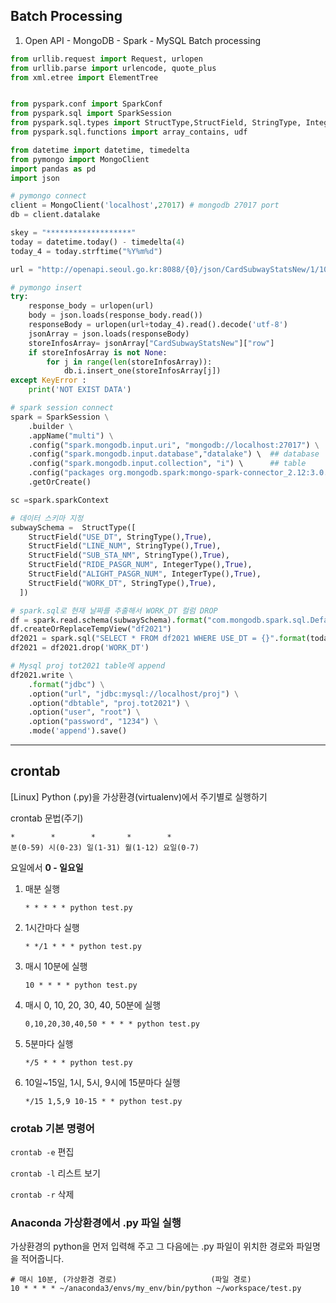 ## Batch Processing



1. Open API - MongoDB - Spark - MySQL Batch processing

```python
from urllib.request import Request, urlopen
from urllib.parse import urlencode, quote_plus
from xml.etree import ElementTree


from pyspark.conf import SparkConf
from pyspark.sql import SparkSession
from pyspark.sql.types import StructType,StructField, StringType, IntegerType
from pyspark.sql.functions import array_contains, udf

from datetime import datetime, timedelta
from pymongo import MongoClient
import pandas as pd
import json

# pymongo connect
client = MongoClient('localhost',27017) # mongodb 27017 port
db = client.datalake

skey = "*******************"
today = datetime.today() - timedelta(4)
today_4 = today.strftime("%Y%m%d")

url = "http://openapi.seoul.go.kr:8088/{0}/json/CardSubwayStatsNew/1/1000/".format(skey)

# pymongo insert
try:
    response_body = urlopen(url)
    body = json.loads(response_body.read())
    responseBody = urlopen(url+today_4).read().decode('utf-8')
    jsonArray = json.loads(responseBody)
    storeInfosArray= jsonArray["CardSubwayStatsNew"]["row"]
    if storeInfosArray is not None:
        for j in range(len(storeInfosArray)):
            db.i.insert_one(storeInfosArray[j])
except KeyError :
    print('NOT EXIST DATA')

# spark session connect
spark = SparkSession \
    .builder \
    .appName("multi") \
    .config("spark.mongodb.input.uri", "mongodb://localhost:27017") \
    .config("spark.mongodb.input.database","datalake") \  ## database
    .config("spark.mongodb.input.collection", "i") \	  ## table 
    .config("packages org.mongodb.spark:mongo-spark-connector_2.12:3.0.1") \
    .getOrCreate()

sc =spark.sparkContext

# 데이터 스키마 지정
subwaySchema =  StructType([
    StructField("USE_DT", StringType(),True),
    StructField("LINE_NUM", StringType(),True),
    StructField("SUB_STA_NM", StringType(),True),
    StructField("RIDE_PASGR_NUM", IntegerType(),True),
    StructField("ALIGHT_PASGR_NUM", IntegerType(),True),
    StructField("WORK_DT", StringType(),True),
  ])

# spark.sql로 현재 날짜를 추출해서 WORK_DT 컬럼 DROP
df = spark.read.schema(subwaySchema).format("com.mongodb.spark.sql.DefaultSource").load() 
df.createOrReplaceTempView("df2021")
df2021 = spark.sql("SELECT * FROM df2021 WHERE USE_DT = {}".format(today_4))
df2021 = df2021.drop('WORK_DT')

# Mysql proj tot2021 table에 append 
df2021.write \
    .format("jdbc") \
    .option("url", "jdbc:mysql://localhost/proj") \
    .option("dbtable", "proj.tot2021") \
    .option("user", "root") \
    .option("password", "1234") \
    .mode('append').save()
```





---





## crontab

[Linux] Python (.py)을 가상환경(virtualenv)에서 주기별로 실행하기



crontab 문법(주기)

```
*        *        *       *        *
분(0-59) 시(0-23) 일(1-31) 월(1-12) 요일(0-7)
```

요일에서 **0 - 일요일** 



1. 매분 실행

   ```
   * * * * * python test.py
   ```

2. 1시간마다 실행

   ```
   * */1 * * * python test.py
   ```

3. 매시 10분에 실행

   ```
   10 * * * * python test.py
   ```

4. 매시 0, 10, 20, 30, 40, 50분에 실행

   ```
   0,10,20,30,40,50 * * * * python test.py
   ```

5. 5분마다 실행

   ```
   */5 * * * python test.py
   ```

6. 10일~15일, 1시, 5시, 9시에 15분마다 실행

   ```
   */15 1,5,9 10-15 * * python test.py
   ```



### crotab 기본 명령어

`crontab -e` 편집

`crontab -l` 리스트 보기

`crontab -r` 삭제



### Anaconda 가상환경에서 .py 파일 실행

가상환경의 python을 먼저 입력해 주고 그 다음에는 .py 파일이 위치한 경로와 파일명을 적어줍니다.

```
# 매시 10분, (가상환경 경로)                     (파일 경로)
10 * * * * ~/anaconda3/envs/my_env/bin/python ~/workspace/test.py
```



